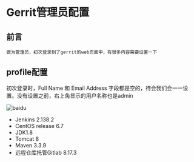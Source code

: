 # Gerrit管理员配置

## 前言

    做为管理员，初次登录到了gerrit的web页面中，有很多内容需要设置一下


## profile配置
初次登录时，Full Name 和 Email Address 字段都是空的，待会我们会一一设置。没有设置之前，右上角显示的用户名称也是admin

![baidu](http://www.baidu.com/img/bdlogo.gif "百度logo")
<ul>
    <li>Jenkins 2.138.2</li>
    <li>CentOS release 6.7</li>
    <li>JDK1.8</li>
    <li>Tomcat 8</li>
    <li>Maven 3.3.9</li>
    <li>远程仓库托管Gitlab 8.17.3</li>
</ul>
